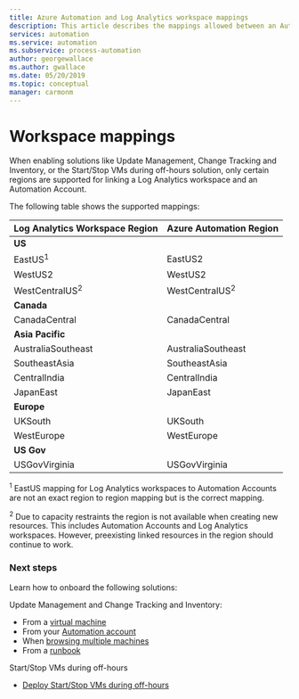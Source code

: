```yaml
---
title: Azure Automation and Log Analytics workspace mappings
description: This article describes the mappings allowed between an Automation Account and a Log Analytics Workspace to support solution
services: automation
ms.service: automation
ms.subservice: process-automation
author: georgewallace
ms.author: gwallace
ms.date: 05/20/2019
ms.topic: conceptual
manager: carmonm 
---
```

# Workspace mappings

When enabling solutions like Update Management, Change Tracking and Inventory, or the Start/Stop VMs during off-hours solution, only certain regions are supported for linking a Log Analytics workspace and an Automation Account.

The following table shows the supported mappings:

|**Log Analytics Workspace Region**|**Azure Automation Region**|
|---|---|
|**US**||
|EastUS<sup>1</sup>|EastUS2|
|WestUS2|WestUS2|
|WestCentralUS<sup>2</sup>|WestCentralUS<sup>2</sup>|
|**Canada**||
|CanadaCentral|CanadaCentral|
|**Asia Pacific**||
|AustraliaSoutheast|AustraliaSoutheast|
|SoutheastAsia|SoutheastAsia|
|CentralIndia|CentralIndia|
|JapanEast|JapanEast|
|**Europe**||
|UKSouth|UKSouth|
|WestEurope|WestEurope|
|**US Gov**||
|USGovVirginia|USGovVirginia|

<sup>1</sup> EastUS mapping for Log Analytics workspaces to Automation Accounts are not an exact region to region mapping but is the correct mapping.

<sup>2</sup> Due to capacity restraints the region is not available when creating new resources. This includes Automation Accounts and Log Analytics workspaces. However, preexisting linked resources in the region should continue to work.

### Next steps

Learn how to onboard the following solutions:

Update Management and Change Tracking and Inventory:

* From a [virtual machine](../automation-onboard-solutions-from-vm.md)
* From your [Automation account](../automation-onboard-solutions-from-automation-account.md)
* When [browsing multiple machines](../automation-onboard-solutions-from-browse.md)
* From a [runbook](../automation-onboard-solutions.md)

Start/Stop VMs during off-hours

* [Deploy Start/Stop VMs during off-hours](../automation-solution-vm-management.md)